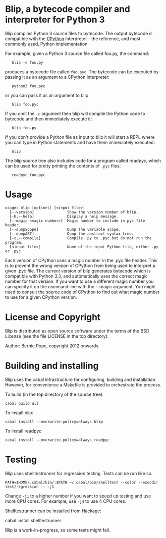# Blip, a bytecode compiler and interpreter for Python 3 

Blip compiles Python 3 source files to bytecode. The output bytecode
is compatible with the [CPython](https://github.com/python/cpython) interpreter - 
the reference, and most commonly used, Python implementation.

For example, given a Python 3 source file called foo.py, the command:

```
   blip -c foo.py
```

produces a bytecode file called `foo.pyc`. The bytecode can be executed
by passing it as an argument to a CPython interpreter:

```
   python3 foo.pyc
```

or you can pass it as an argument to blip:

```
   blip foo.pyc
```

If you omit the `-c` argument then blip will compile the Python code
to bytecode and then immediately execute it:

```
   blip foo.py
```

If you don't provide a Python file as input to blip it will start
a REPL where you can type in Python statements and have them
immediately executed:

```
   blip
```

The blip source tree also includes code for a program called readpyc,
which can be used for pretty printing the contents of `.pyc` files:

```
   readpyc foo.pyc
```

# Usage

```
usage: blip [options] [<input file>]
  [--version]               Show the version number of blip.
  [-h,--help]               Display a help message.
  [--magic <magic number>]  Magic number to include in pyc file header.
  [--dumpScope]             Dump the variable scope.
  [--dumpAST]               Dump the abstract syntax tree.
  [-c,--compile]            Compile .py to .pyc but do not run the program.
  [<input file>]            Name of the input Python file, either .py or .pyc
```

Each version of CPython uses a magic number in the .pyc file header.
This is to prevent the wrong version of CPython from being used to
interpret a given .pyc file. The current version of blip generates
bytecode which is compatible with Python 3.3, and automatically
uses the correct magic number for that version. If you want to
use a different magic number you can specify it on the command line
with the --magic argument. You might need to consult the source
code of CPython to find out what magic number to use for a given
CPython version.

# License and Copyright

Blip is distributed as open source software under the terms of the BSD
License (see the file LICENSE in the top directory).

Author: Bernie Pope, copyright 2012 onwards. 

# Building and installing

Blip uses the cabal infrastructure for configuring, building and installation.
However, for convenience a Makefile is provided to orchestrate the process.

To build (in the top directory of the source tree): 

```
cabal build all
```

To install blip:
```
cabal install --overwrite-policy=always blip
```

To install readpyc:
```
cabal install --overwrite-policy=always readpyc 
```

# Testing

Blip uses shelltestrunner for regression testing. Tests can be run like so:

```
PATH=$HOME/.cabal/bin/:$PATH ~/.cabal/bin/shelltest --color --execdir test/regression -- -j1
```

Change `-j1` to a higher number if you want to speed up testing and use more CPU cores. For example, use `-j4` to use 4 CPU cores.

Shelltestrunner can be installed from Hackage:

   cabal install shelltestrunner

Blip is a work-in-progress, so some tests might fail.
